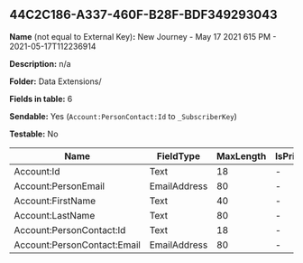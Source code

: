 ## 44C2C186-A337-460F-B28F-BDF349293043

**Name** (not equal to External Key)**:** New Journey - May 17 2021 615 PM - 2021-05-17T112236914

**Description:** n/a

**Folder:** Data Extensions/

**Fields in table:** 6

**Sendable:** Yes (`Account:PersonContact:Id` to `_SubscriberKey`)

**Testable:** No

| Name | FieldType | MaxLength | IsPrimaryKey | IsNullable | DefaultValue |
| --- | --- | --- | --- | --- | --- |
| Account:Id | Text | 18 | - | - |  |
| Account:PersonEmail | EmailAddress | 80 | - | + |  |
| Account:FirstName | Text | 40 | - | + |  |
| Account:LastName | Text | 80 | - | + |  |
| Account:PersonContact:Id | Text | 18 | - | - |  |
| Account:PersonContact:Email | EmailAddress | 80 | - | + |  |
